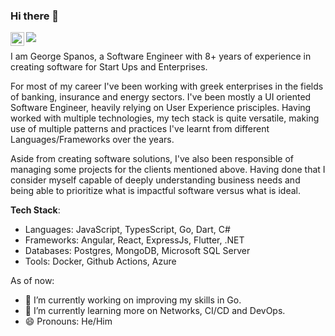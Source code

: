 ### Hi there 👋

<a href="https://www.linkedin.com/in/george-spanos/" target="_blank">
  <img align="left" alt="George Spanos' LinkedIn" width="22px" src="https://img.freepik.com/premium-vector/linkedin-logo_578229-227.jpg" />
</a>

![](https://komarev.com/ghpvc/?username=George-Spanos)

I am George Spanos, a Software Engineer with 8+ years of experience in creating software for Start Ups and Enterprises. 

For most of my career I've been working with greek enterprises in the fields of banking, insurance and energy sectors. I've been mostly a UI oriented Software Engineer, heavily relying on User Experience prisciples. Having worked with multiple technologies, my tech stack is quite versatile, making use of multiple patterns and practices I've learnt from different Languages/Frameworks over the years.

Aside from creating software solutions, I've also been responsible of managing some projects for the clients mentioned above. Having done that I consider myself capable of deeply understanding business needs and being able to prioritize what is impactful software versus what is ideal.

**Tech Stack**:
- Languages: JavaScript, TypesScript, Go, Dart, C#
- Frameworks: Angular, React, ExpressJs, Flutter, .NET
- Databases: Postgres, MongoDB, Microsoft SQL Server
- Tools: Docker, Github Actions, Azure

As of now:
- 🔭 I’m currently working on improving my skills in Go.
- 🌱 I’m currently learning more on Networks, CI/CD and DevOps.
- 😄 Pronouns: He/Him
